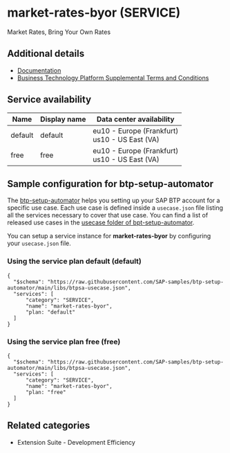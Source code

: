 # market-rates-byor (SERVICE)

Market Rates, Bring Your Own Rates

## Additional details
- [Documentation](https://help.sap.com/viewer/p/SAP_CP_BUS_REUSE_SERVICE_MRM_APP)
- [Business Technology Platform Supplemental Terms and Conditions](https://www.sap.com/about/trust-center/agreements/cloud/cloud-services.html?tag=language:english&search=Supplement%20Business%20Technology%20Platform&sort=latest_desc)

## Service availability

| Name | Display name | Data center availability  |
|------|----------------|---------------------------|
|  default  |  default  | eu10 - Europe (Frankfurt)<br> us10 - US East (VA)  |
|  free  |  free  | eu10 - Europe (Frankfurt)<br> us10 - US East (VA)  |

## Sample configuration for btp-setup-automator

The [btp-setup-automator](https://github.com/SAP-samples/btp-setup-automator) helps you setting up your SAP BTP account for a specific use case. Each use case is defined inside a `usecase.json` file listing all the services necessary to cover that use case. You can find a list of released use cases in the [usecase folder of bpt-setup-automator](https://github.com/SAP-samples/btp-setup-automator/tree/main/usecases).

You can setup a service instance for **market-rates-byor** by configuring your `usecase.json` file.

### Using the service plan **default** (default)

````
{
  "$schema": "https://raw.githubusercontent.com/SAP-samples/btp-setup-automator/main/libs/btpsa-usecase.json",
  "services": [
      "category": "SERVICE",
      "name": "market-rates-byor",
      "plan: "default"
  ]
}
````

### Using the service plan **free** (free)

````
{
  "$schema": "https://raw.githubusercontent.com/SAP-samples/btp-setup-automator/main/libs/btpsa-usecase.json",
  "services": [
      "category": "SERVICE",
      "name": "market-rates-byor",
      "plan: "free"
  ]
}
````


## Related categories
- Extension Suite - Development Efficiency